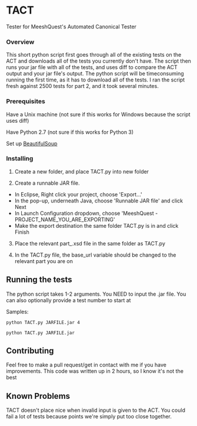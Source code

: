 # TACT
Tester for MeeshQuest's Automated Canonical Tester

### Overview

This short python script first goes through all of the existing tests on the ACT and downloads all of the tests you currently don't have.
The script then runs your jar file with all of the tests, and uses diff to compare the ACT output and your jar file's output.
The python script will be timeconsuming running the first time, as it has to download all of the tests. I ran the script fresh against 2500 tests for part 2, and it took several minutes.

### Prerequisites

Have a Unix machine (not sure if this works for Windows because the script uses diff)

Have Python 2.7 (not sure if this works for Python 3)

Set up [BeautifulSoup](https://www.crummy.com/software/BeautifulSoup/bs4/doc/)

### Installing

1) Create a new folder, and place TACT.py into new folder

2) Create a runnable JAR file.

* In Eclipse, Right click your project, choose 'Export...'
* In the pop-up, underneath Java, choose 'Runnable JAR file' and click Next
* In Launch Configuration dropdown, choose 'MeeshQuest - PROJECT_NAME_YOU_ARE_EXPORTING'
* Make the export destination the same folder TACT.py is in and click Finish

3) Place the relevant part_.xsd file in the same folder as TACT.py

4) In the TACT.py file, the base_url variable should be changed to the relevant part you are on

## Running the tests

The python script takes 1-2 arguments. You NEED to input the .jar file. You can also optionally provide a test number to start at

Samples:

```
python TACT.py JARFILE.jar 4

python TACT.py JARFILE.jar
```

## Contributing

Feel free to make a pull request/get in contact with me if you have improvements. This code was written up in 2 hours, so I know it's not the best

## Known Problems

TACT doesn't place nice when invalid input is given to the ACT. You could fail a lot of tests because points we're simply put too close together.
